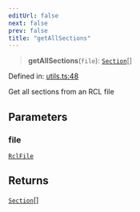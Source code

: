 ```yaml
---
editUrl: false
next: false
prev: false
title: "getAllSections"
---
```


> **getAllSections**(`file`): [`Section`](/api/ast/interfaces/section/)[]

Defined in: [utils.ts:48](https://github.com/rcs-agents/rcs-lang/blob/2c0291a4209143052b64b2c6ec7573ef29bacea2/packages/ast/src/utils.ts#L48)

Get all sections from an RCL file

## Parameters

### file

[`RclFile`](/api/ast/interfaces/rclfile/)

## Returns

[`Section`](/api/ast/interfaces/section/)[]
